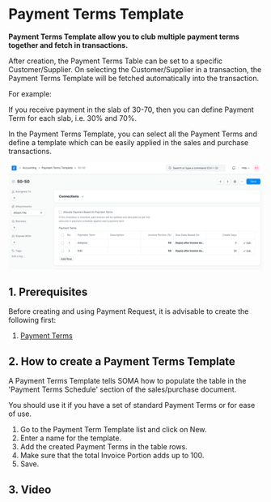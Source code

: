 
# Payment Terms Template


**Payment Terms Template allow you to club multiple payment terms together and fetch in transactions.**


After creation, the Payment Terms Table can be set to a specific Customer/Supplier. On selecting the Customer/Supplier in a transaction, the Payment Terms Template will be fetched automatically into the transaction.


For example:


If you receive payment in the slab of 30-70, then you can define Payment Term for each slab, i.e. 30% and 70%.


In the Payment Terms Template, you can select all the Payment Terms and define a template which can be easily applied in the sales and purchase transactions.


![Payment Terms Template](/files/payment-terms-template.png)


## 1. Prerequisites


Before creating and using Payment Request, it is advisable to create the following first:


1. [Payment Terms](/docs/en/accounts/payment-terms)


## 2. How to create a Payment Terms Template


A Payment Terms Template tells SOMA how to populate the table in the 'Payment Terms Schedule' section of the sales/purchase document.


You should use it if you have a set of standard Payment Terms or for ease of use.


1. Go to the Payment Term Template list and click on New.
2. Enter a name for the template.
3. Add the created Payment Terms in the table rows.
4. Make sure that the total Invoice Portion adds up to 100.
5. Save.


## 3. Video





